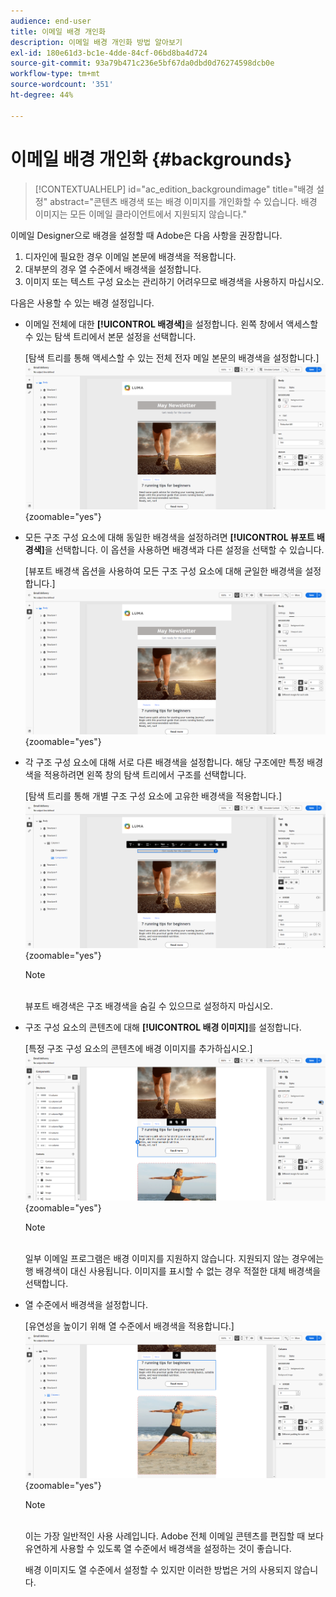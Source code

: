 ```yaml
---
audience: end-user
title: 이메일 배경 개인화
description: 이메일 배경 개인화 방법 알아보기
exl-id: 180e61d3-bc1e-4dde-84cf-06bd8ba4d724
source-git-commit: 93a79b471c236e5bf67da0dbd0d76274598dcb0e
workflow-type: tm+mt
source-wordcount: '351'
ht-degree: 44%

---
```


# 이메일 배경 개인화 {#backgrounds}

>[!CONTEXTUALHELP]
>id="ac_edition_backgroundimage"
>title="배경 설정"
>abstract="콘텐츠 배경색 또는 배경 이미지를 개인화할 수 있습니다. 배경 이미지는 모든 이메일 클라이언트에서 지원되지 않습니다."

이메일 Designer으로 배경을 설정할 때 Adobe은 다음 사항을 권장합니다.

1. 디자인에 필요한 경우 이메일 본문에 배경색을 적용합니다.
1. 대부분의 경우 열 수준에서 배경색을 설정합니다.
1. 이미지 또는 텍스트 구성 요소는 관리하기 어려우므로 배경색을 사용하지 마십시오.

다음은 사용할 수 있는 배경 설정입니다.

* 이메일 전체에 대한 **[!UICONTROL 배경색]**&#x200B;을 설정합니다. 왼쪽 창에서 액세스할 수 있는 탐색 트리에서 본문 설정을 선택합니다.

  [탐색 트리를 통해 액세스할 수 있는 전체 전자 메일 본문의 배경색을 설정합니다.]\
  ![](assets/background_1.png){zoomable="yes"}

* 모든 구조 구성 요소에 대해 동일한 배경색을 설정하려면 **[!UICONTROL 뷰포트 배경색]**&#x200B;을 선택합니다. 이 옵션을 사용하면 배경색과 다른 설정을 선택할 수 있습니다.

  [뷰포트 배경색 옵션을 사용하여 모든 구조 구성 요소에 대해 균일한 배경색을 설정합니다.]\
  ![](assets/background_2.png){zoomable="yes"}

* 각 구조 구성 요소에 대해 서로 다른 배경색을 설정합니다. 해당 구조에만 특정 배경색을 적용하려면 왼쪽 창의 탐색 트리에서 구조를 선택합니다.

  [탐색 트리를 통해 개별 구조 구성 요소에 고유한 배경색을 적용합니다.]\
  ![](assets/background_3.png){zoomable="yes"}

  >[!NOTE]
  >\
  >뷰포트 배경색은 구조 배경색을 숨길 수 있으므로 설정하지 마십시오.

* 구조 구성 요소의 콘텐츠에 대해 **[!UICONTROL 배경 이미지]**&#x200B;를 설정합니다.

  [특정 구조 구성 요소의 콘텐츠에 배경 이미지를 추가하십시오.]\
  ![](assets/background_4.png){zoomable="yes"}

  >[!NOTE]
  >\
  >일부 이메일 프로그램은 배경 이미지를 지원하지 않습니다. 지원되지 않는 경우에는 행 배경색이 대신 사용됩니다. 이미지를 표시할 수 없는 경우 적절한 대체 배경색을 선택합니다.

* 열 수준에서 배경색을 설정합니다.

  [유연성을 높이기 위해 열 수준에서 배경색을 적용합니다.]\
  ![](assets/background_5.png){zoomable="yes"}

  >[!NOTE]
  >\
  >이는 가장 일반적인 사용 사례입니다. Adobe 전체 이메일 콘텐츠를 편집할 때 보다 유연하게 사용할 수 있도록 열 수준에서 배경색을 설정하는 것이 좋습니다.

  배경 이미지도 열 수준에서 설정할 수 있지만 이러한 방법은 거의 사용되지 않습니다.